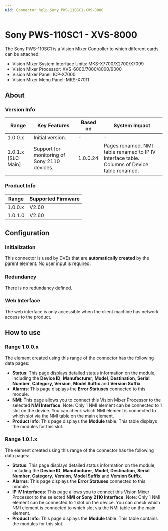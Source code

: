 ```yaml
---
uid: Connector_help_Sony_PWS-110SC1-XVS-8000
---
```


# Sony PWS-110SC1 - XVS-8000

The Sony PWS-110SC1 is a Vision Mixer Controller to which different cards can be attached:

- Vision Mixer System Interface Units: MKS-X7700/X2700/X7099
- Vision Mixer Processor: XVS-6000/7000/8000/9000
- Vision Mixer Panel: ICP-X7000
- Vision Mixer Menu Panel: MKS-X7011

## About

### Version Info

| **Range**            | **Key Features**                             | **Based on** | **System Impact**                                                                           |
|----------------------|----------------------------------------------|--------------|---------------------------------------------------------------------------------------------|
| 1.0.0.x              | Initial version.                             | \-           | \-                                                                                          |
| 1.0.1.x \[SLC Main\] | Support for monitoring of Sony 2110 devices. | 1.0.0.24     | Pages renamed. NMI table renamed to IP IV Interface table. Columns of Device table renamed. |

### Product Info

| Range     | Supported Firmware     |
|-----------|------------------------|
| 1.0.0.x   | V2.60                  |
| 1.0.1.0   | V2.60                  |

## Configuration

### Initialization

This connector is used by DVEs that are **automatically created** by the parent element. No user input is required.

### Redundancy

There is no redundancy defined.

### Web Interface

The web interface is only accessible when the client machine has network access to the product.

## How to use

### Range 1.0.0.x

The element created using this range of the connector has the following data pages:

- **Status**: This page displays detailed status information on the module, including the **Device ID**, **Manufacturer**, **Model**, **Destination**, **Serial Number**, **Category, Version**, **Model Suffix** and **Version Suffix**.
- **Alarms**: This page displays the **Error Statuses** connected to this module.
- **NMI**: This page allows you to connect this Vision Mixer Processor to the selected **NMI Interface**.
  Note: Only 1 NMI element can be connected to 1 slot on the device. You can check which NMI element is connected to which slot via the NMI table on the main element.
- **Product Info**: This page displays the **Module** table. This table displays the modules for this slot.

### Range 1.0.1.x

The element created using this range of the connector has the following data pages:

- **Status**: This page displays detailed status information on the module, including the **Device ID**, **Manufacturer**, **Model**, **Destination**, **Serial Number**, **Category**, **Version**, **Model Suffix** and **Version Suffix**.
- **Alarms**: This page displays the **Error Statuses** connected to this module.
- **IP IV Interfaces**: This page allows you to connect this Vision Mixer Processor to the selected **NMI or Sony 2110 Interface**.
  Note: Only 1 NMI element can be connected to 1 slot on the device. You can check which NMI element is connected to which slot via the NMI table on the main element.
- **Product Info**: This page displays the **Module** table. This table contains the modules for this slot.
